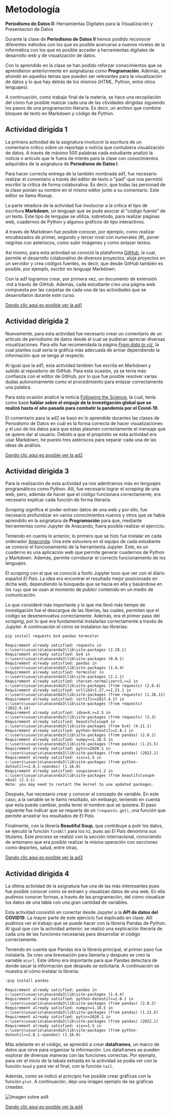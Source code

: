 # Metodología

**Periodismo de Datos II:** Herramientas Digitales para la Visualización y Presentacion de Datos

Durante la clase de **Periodismo de Datos II** hemos poidido reconocer diferentes métodos con los que es posible acercarse a nuevos niveles de la informática con los que es posible acceder a herramientas digitales de desarrollo web y de visualización de datos. 

Con lo aprendido en la clase se han podido reforzar conocimientos que se aprendieron anteriormente en asignaturas como **Programación**. Además, se ahondó en aquellos temas que pueden ser relevantes para la visualización de datos y lo que hay detrás de los mismos (*HTML*, Python, entre otros lenguajes). 

A continuación, como trabajo final de la materia, se hace una recopilación del cómo fue posible realizar cada una de las ctividades dirigidas siguiendo los pasos de una programación literaria. Es decir, un archivo que combine bloques de texto en Markdown y código de Python. 

## Actividad dirigida 1

La primera actividad de la asignatura involucró la escritura de un comentario crítico sobre un reportaje o noticia que contubiera visualización de datos. A través de máximo 500 palabras cada estudiante analizó la noticia o artículo que le fuera de interés para la clase con conocimientos adquiridos de la asignatura de **Periodismo de Datos I**.

Para hacer correcta entrega de la también nombrada ad1, fue necesario realizar el comentario a través del editor de texto o "pad" que nos permitió escribir la crítica de forma colaborativa. Es decir, que todas las personad de la clase ponían su nombre en el mismo editor junto a su comentario. Este editor se llama *Riseup*. 

La parte retadora de la actividad fue involucrar a la crítica el tipo de escritura **Markdown**, un lenguaje que se pude asociar al "código fuente" de un texto. Este tipo de lengujae se utiliza, sobretodo, para realizar páginas web, cuadernos de Python y algunos gráficos de tipo interactivos.

A través de Markdown fue posible conocer, por ejemplo, como realizar encabezados de primer, segundo y tercer nivel con numerales (#), poner negritas con asteríscos, como subir imágenes y como enlazar textos. 

Así mismo, para esta actividad se conoció la plataforma [GitHub](https://github.com/), la cual, permite el desarrollo colaborativo de diversos proyectos, aloja proyectos en un servidor y crea códigos fuentes, es decir, que desde GitHub también es posible, por ejemplo, escrbir en lenguaje Markdown. 

Con la ad1 logramos crear, por primera vez, un documento de extensión .md a través de GitHub. Además, cada estudiante creo una página web compuesta por las carpetas de cada una de las actividades que se desarrollaron durante este curso.

[Dando clic aquí es posible ver la ad1](https://github.com/nebrijas/2022online-MonicaBallesterosA/blob/c254b2e5aa189487bb1f372badfdec5ead1e2992/ad1.md)

## Actividad dirigida 2

Nuevamente, para esta actividad fue necesario crear un comentario de un artículo de periodismo de datos desde el cual se pudieran apreciar diversas visualizaciones. Para ello fue recomendada la página [*From data to viz*](https://www.data-to-viz.com), la cual plantea cuál sería la gráfica más adecuada de armar dependiendo la información que se tenga al respecto. 

Al igual que la ad1, esta actividad también fue escrita en Markdown y subido al repositorio de GitHub. Para esta ocasión, ya se tenía más confianza con el editor de GitHub, por lo que fue posible resolver varias dudas autonomamente como el procedimiento para enlazar correctamente una palabra. 

Para esta ocasión analicé la noticia [Following the Science](https://pudding.cool/2021/03/covid-science/), la cual, tenía como base **hablar sobre el empuje de la investigación global que se realizó hasta el año pasado para combatir la pandemia por el Covid-19**.

El comentario para la ad2 se basó en lo aprendido durantes las clases de Periodismo de Datos en cuál es la forma correcta de hacer visualizaciones y el uso de los datos para que estas plasmen correctamente el mensaje que se quiere dar al usuario. Debido a que el propósito se esta actividad era usar Markdown, he puesto tres asteriscos para separar cada una de las ideas de análisis. 

[Dando clic aquí es posible ver la ad2](https://github.com/nebrijas/2022online-MonicaBallesterosA/blob/c254b2e5aa189487bb1f372badfdec5ead1e2992/ad2.md)

## Actividad dirigida 3

Para la realización de esta actividad ya nos adentramos más en lenguajes programáticos como Python. Allí, fue necesario lograr el *scraping* de una web, pero, además de hacer que el código funcionara correctamente, era necesario explicar cada función de forma literaria. 

*Scraping* significa el poder extraer datos de una web y por ello, fue necesario profundizar en varios conocimientos nuevos y otros que se había aprendido en la asignatura de **Programación** para que, mediante herramientas como Jupyter de Anacando, fuera posible realizar el ejercicio. 

Teniendo en cuenta lo anterior, lo primero que se hizo fue instalar en cada ordenador [Anaconda](https://www.anaconda.com/). Una este estuviera en el equipo de cada estudiante se conoció el funcionamiento de la herramienta Jupyter. Este, es un cuaderno es una aplicación web que permite generar cuadernos de Python y Markdown. Además, permite corroborar el correcto funcionamiento de los lenguajes. 

El *scraping* con el que se conoció a fonfo Jupyter tuvo que ver con el diario español *El País*. La idea era encontrar el resultado mejor posicionado en dicha web, dependiendo la búsqueda que se hacía en ella y basándose en los `tags` que se usan al momento de publicr contenido en un medio de comunicación. 

Lo que consideré más importante y lo que me llevó más tiempo de investigación fue el descargue de las liberías, las cuales, permiten que el código se desenenvuelva correctamente. Además, era el primer paso del *scraping*, por lo que era fundamental instalarlas correctamente a través de Jupyter. A continuación el cómo se instalaron las librerías:


```python
pip install requests bs4 pandas termcolor
```

    Requirement already satisfied: requests in c:\users\usuario\anaconda3\lib\site-packages (2.28.1)
    Requirement already satisfied: bs4 in c:\users\usuario\anaconda3\lib\site-packages (0.0.1)
    Requirement already satisfied: pandas in c:\users\usuario\anaconda3\lib\site-packages (1.4.4)
    Requirement already satisfied: termcolor in c:\users\usuario\anaconda3\lib\site-packages (2.1.1)
    Requirement already satisfied: charset-normalizer<3,>=2 in c:\users\usuario\anaconda3\lib\site-packages (from requests) (2.0.4)
    Requirement already satisfied: urllib3<1.27,>=1.21.1 in c:\users\usuario\anaconda3\lib\site-packages (from requests) (1.26.11)
    Requirement already satisfied: certifi>=2017.4.17 in c:\users\usuario\anaconda3\lib\site-packages (from requests) (2022.9.14)
    Requirement already satisfied: idna<4,>=2.5 in c:\users\usuario\anaconda3\lib\site-packages (from requests) (3.3)
    Requirement already satisfied: beautifulsoup4 in c:\users\usuario\anaconda3\lib\site-packages (from bs4) (4.11.1)
    Requirement already satisfied: python-dateutil>=2.8.1 in c:\users\usuario\anaconda3\lib\site-packages (from pandas) (2.8.2)
    Requirement already satisfied: numpy>=1.18.5 in c:\users\usuario\anaconda3\lib\site-packages (from pandas) (1.21.5)
    Requirement already satisfied: pytz>=2020.1 in c:\users\usuario\anaconda3\lib\site-packages (from pandas) (2022.1)
    Requirement already satisfied: six>=1.5 in c:\users\usuario\anaconda3\lib\site-packages (from python-dateutil>=2.8.1->pandas) (1.16.0)
    Requirement already satisfied: soupsieve>1.2 in c:\users\usuario\anaconda3\lib\site-packages (from beautifulsoup4->bs4) (2.3.1)
    Note: you may need to restart the kernel to use updated packages.
    

Después, fue necesario crear y conocer el concepto de variable. En este caso, a la variable se le llamó resultado, sin embargo, teniendo en cuenta que esta puede cambiar, podía tener el nombre que se quisiera. El paso siguiente fue indicar que se requería de un `(requests.get)`, una función que permite arrastrar los resultados de *El País*. 

Finalmente, con la librería **Beautiful Soup**, que contribuye a pulir los datos, se ejecutó la función `findAll` para los `h2`, pues así *El País* denomina sus titulares. Este proceso se realizó con la sección internacional, conociendo de antemano que era posible realizar la misma operación con secciones como deportes, salud, entre otras, 

[Dando clic aquí es posible ver la ad3](https://github.com/nebrijas/2022online-MonicaBallesterosA/blob/c254b2e5aa189487bb1f372badfdec5ead1e2992/ad3.md)

## Actividad dirigida 4

La última actividad de la asignatura fue una de las más interesantes pues fue posible conocer como se extraen y visualizan datos de una web. En ella pudimos conocer formas, a través de las programación, del cómo visualizar los datos de una tabla con una gran cantidad de variables. 

Esta actividad consistió en conectar desde Jupyter a la **API de datos del COVID19**. La mayor parte de este ejercicio fue explicado en clase. Allí pudimos ver el trabajo que se puede hacer con la librería Pandas de Python. Al igual que con la actividad anterior, se realizó una explicación literaría de cada una de las funciones necesarias para desarrollar el código correctamente. 

Teniendo en cuenta que Pandas era la librería principal, el primer paso fue instalarla. Se creo una breveación para llamarla y después se creo la variable `miurl`. Este último era importante para que Pandas detectara de donde sacar la información que después se solicitaría. A continuación se muestra el cómo instalar la librería:


```python
!pip install pandas
```

    Requirement already satisfied: pandas in c:\users\usuario\anaconda3\lib\site-packages (1.4.4)
    Requirement already satisfied: python-dateutil>=2.8.1 in c:\users\usuario\anaconda3\lib\site-packages (from pandas) (2.8.2)
    Requirement already satisfied: numpy>=1.18.5 in c:\users\usuario\anaconda3\lib\site-packages (from pandas) (1.21.5)
    Requirement already satisfied: pytz>=2020.1 in c:\users\usuario\anaconda3\lib\site-packages (from pandas) (2022.1)
    Requirement already satisfied: six>=1.5 in c:\users\usuario\anaconda3\lib\site-packages (from python-dateutil>=2.8.1->pandas) (1.16.0)
    

Más adelante en el código, se aprendió a crear **dataframes**, un marco de datos que sirve para organizar la información. Los dataframes se pueden explorar de diversas maneras con las funciones correctas. Por ejemplo, para ver el inicio de la tabala extraida en la actividad se podía ver con la función `head` y para ver el final, con la función `tail`. 

Además, como se indicó al principio fue posible crear gráficas con la función `plot`. A continuación, dejo una imágen ejemplo de las gráficas creadas:

![Imagen sobre ad4](https://github.com/nebrijas/2022online-MonicaBallesterosA/blob/c254b2e5aa189487bb1f372badfdec5ead1e2992/output_101_1.png)

[Dando clic aquí es posible ver la ad4](https://github.com/nebrijas/2022online-MonicaBallesterosA/blob/c254b2e5aa189487bb1f372badfdec5ead1e2992/ad4.md)


```python

```
